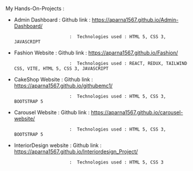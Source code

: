 My Hands-On-Projects :

* Admin Dashboard          : Github link : https://aparna1567.github.io/Admin-Dashboard/

                           :  Technologies used : HTML 5, CSS 3, JAVASCRIPT
* Fashion Website          : Github link : https://aparna1567.github.io/Fashion/

                           :  Technologies used : REACT, REDUX, TAILWIND CSS, VITE, HTML 5, CSS 3, JAVASCRIPT
* CakeShop Website         : Github link : https://aparna1567.github.io/githubemc1/

                           :  Technologies used : HTML 5, CSS 3, BOOTSTRAP 5
* Carousel Website         : Github link : https://aparna1567.github.io/carousel-website/

                           :  Technologies used : HTML 5, CSS 3, BOOTSTRAP 5
* InteriorDesign website   : Github link :  https://aparna1567.github.io/Interiordesign_Project/

                           :  Technologies used : HTML 5, CSS 3
